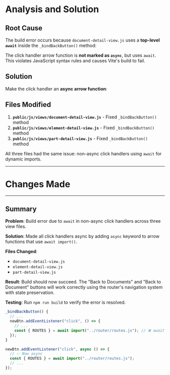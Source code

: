 # Analysis and Solution

## Root Cause

The build error occurs because `document-detail-view.js` uses a **top-level `await`** inside the `_bindBackButton()` method:

The click handler arrow function is **not marked as `async`**, but uses `await`. This violates JavaScript syntax rules and causes Vite's build to fail.

## Solution

Make the click handler an **async arrow function**:

## Files Modified

1. **`public/js/views/document-detail-view.js`** - Fixed `_bindBackButton()` method
2. **`public/js/views/element-detail-view.js`** - Fixed `_bindBackButton()` method
3. **`public/js/views/part-detail-view.js`** - Fixed `_bindBackButton()` method

All three files had the same issue: non-async click handlers using `await` for dynamic imports.

---

# Changes Made

---

## Summary

**Problem**: Build error due to `await` in non-async click handlers across three view files.

**Solution**: Made all click handlers async by adding `async` keyword to arrow functions that use `await import()`.

**Files Changed**:

- `document-detail-view.js`
- `element-detail-view.js`
- `part-detail-view.js`

**Result**: Build should now succeed. The "Back to Documents" and "Back to Document" buttons will work correctly using the router's navigation system with state preservation.

**Testing**: Run `npm run build` to verify the error is resolved.

```javascript
_bindBackButton() {
  // ...
  newBtn.addEventListener("click", () => {
    // ...
    const { ROUTES } = await import("../router/routes.js"); // ❌ await in non-async function
  });
}
```

```javascript
newBtn.addEventListener("click", async () => {
  // ✅ Now async
  const { ROUTES } = await import("../router/routes.js");
  // ...
});
```
